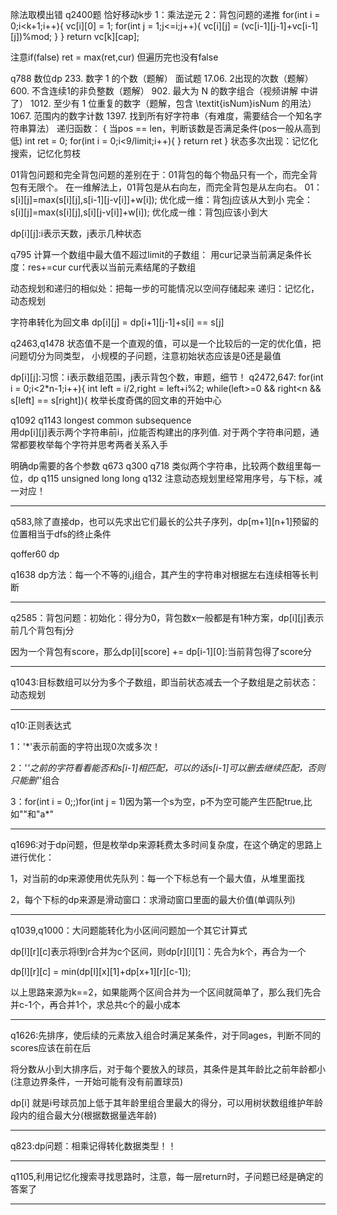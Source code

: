 除法取模出错 q2400题 恰好移动k步
1：乘法逆元
2：背包问题的递推
for(int i = 0;i<k+1;i++){
    vc[i][0] = 1;
    for(int j = 1;j<=i;j++){
        vc[i][j] = (vc[i-1][j-1]+vc[i-1][j])%mod;
    }
}
return vc[k][cap];

注意if(false) ret = max(ret,cur)
但遍历完也没有false

q788 数位dp
233. 数字 1 的个数（题解）
面试题 17.06. 2出现的次数（题解）
600. 不含连续1的非负整数（题解）
902. 最大为 N 的数字组合（视频讲解 中讲了）
1012. 至少有 1 位重复的数字（题解，包含 \textit{isNum}isNum 的用法）
1067. 范围内的数字计数
1397. 找到所有好字符串（有难度，需要结合一个知名字符串算法）
递归函数：
{
    当pos == len，判断该数是否满足条件(pos一般从高到低)
    int ret = 0;
    for(int i = 0;i<9/limit;i++){
    }
    return ret
}
状态多次出现：记忆化搜索，记忆化剪枝

01背包问题和完全背包问题的差别在于：01背包的每个物品只有一个，而完全背包有无限个。
在一维解法上，01背包是从右向左，而完全背包是从左向右。
01：
 s[i][j]=max(s[i][j],s[i-1][j-v[i]]+w[i]);
优化成一维：背包j应该从大到小
完全：
s[i][j]=max(s[i][j],s[i][j-v[i]]+w[i]);
优化成一维：背包j应该小到大

dp[i][j]:i表示天数，j表示几种状态

q795 计算一个数组中最大值不超过limit的子数组：
用cur记录当前满足条件长度：res+=cur
cur代表以当前元素结尾的子数组

动态规划和递归的相似处：把每一步的可能情况以空间存储起来
递归：记忆化，动态规划

字符串转化为回文串
dp[i][j] = dp[i+1][j-1]+s[i] == s[j]

q2463,q1478
状态值不是一个直观的值，可以是一个比较后的一定的优化值，把问题切分为同类型，
小规模的子问题，注意初始状态应该是0还是最值

dp[i][j]:习惯：i表示数组范围，j表示背包个数，审题，细节！
q2472,647:
        for(int i = 0;i<2*n-1;i++){
            int left = i/2,right = left+i%2;
            while(left>=0 && right<n && s[left] == s[right]){
枚举长度奇偶的回文串的开始中心

q1092 q1143 longest common subsequence  
用dp[i][j]表示两个字符串前i，j位能否构建出的序列值.
对于两个字符串问题，通常都要枚举每个字符并思考两者关系入手

明确dp需要的各个参数
q673 q300
q718 类似两个字符串，比较两个数组里每一位，dp q115 unsigned long long
q132 注意动态规划里经常用序号，与下标，减一对应！
***
q583,除了直接dp，也可以先求出它们最长的公共子序列，dp[m+1][n+1]预留的位置相当于dfs的终止条件

qoffer60 dp        

q1638 dp方法：每一个不等的i,j组合，其产生的字符串对根据左右连续相等长判断
***
q2585：背包问题：初始化：得分为0，背包数x一般都是有1种方案，dp[i][j]表示前几个背包有j分

因为一个背包有score，那么dp[i][score] += dp[i-1][0]:当前背包得了score分
***
q1043:目标数组可以分为多个子数组，即当前状态减去一个子数组是之前状态：动态规划
***
q10:正则表达式

1：'*'表示前面的字符出现0次或多次！

2：'*'之前的字符看看能否和s[i-1]相匹配，可以的话s[i-1]可以删去继续匹配，否则只能删'*'组合

3：for(int i = 0;;)for(int j = 1)因为第一个s为空，p不为空可能产生匹配true,比如""和"a*"
***
q1696:对于dp问题，但是枚举dp来源耗费太多时间复杂度，在这个确定的思路上进行优化：

1，对当前的dp来源使用优先队列：每一个下标总有一个最大值，从堆里面找

2，每个下标的dp来源是滑动窗口：求滑动窗口里面的最大价值(单调队列)
***
q1039,q1000：大问题能转化为小区间问题加一个其它计算式

dp[l][r][c]表示将l到r合并为c个区间，则dp[r][l][1]：先合为k个，再合为一个

dp[l][r][c] = min(dp[l][x][1]+dp[x+1][r][c-1]);

以上思路来源为k==2，如果能两个区间合并为一个区间就简单了，那么我们先合并c-1个，再合并1个，求总共c个的最小成本
***
q1626:先排序，使后续的元素放入组合时满足某条件，对于同ages，判断不同的scores应该在前在后

将分数从小到大排序后，对于每个要放入的球员，其条件是其年龄比之前年龄都小(注意边界条件，一开始可能有没有前置球员)

dp[i] 就是i号球员加上低于其年龄里组合里最大的得分，可以用树状数组维护年龄段内的组合最大分(根据数据量选年龄)
***

q823:dp问题：相乘记得转化数据类型！！
***
q1105,利用记忆化搜索寻找思路时，注意，每一层return时，子问题已经是确定的答案了
***





